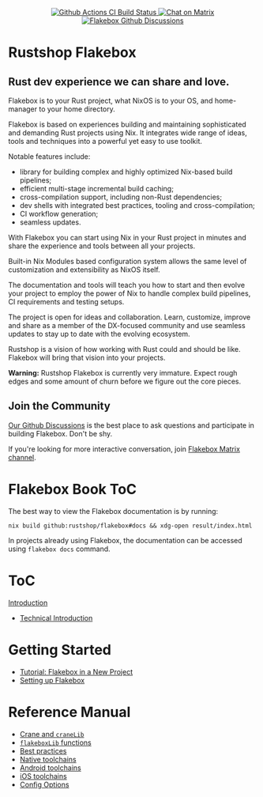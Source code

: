 <!-- WARNING: THIS FILE IS AUTO-GENERATED. EDIT ./docs/README.md instead -->

<p align="center">
  <a href="https://github.com/rustshop/flakebox/actions/workflows/flakebox-ci.yml">
      <img src="https://github.com/rustshop/flakebox/actions/workflows/flakebox-ci.yml/badge.svg" alt="Github Actions CI Build Status">
  </a>
  <a href="https://matrix.to/#/#flakebox:matrix.org"><img alt="Chat on Matrix" src="https://img.shields.io/matrix/flakebox:matrix.org.svg"></a>
  <a href="https://github.com/rustshop/flakebox/discussions">
    <img src="https://img.shields.io/badge/commmunity-discussion-blue" alt="Flakebox Github Discussions">
  </a>
</p>

# Rustshop Flakebox

## Rust dev experience we can share and love.

Flakebox is to your Rust project, what NixOS is to your OS, and
home-manager to your home directory.

Flakebox is based on experiences building and maintaining sophisticated
and demanding Rust projects using Nix. It integrates wide range of
ideas, tools and techniques into a powerful yet easy to use toolkit.

Notable features include:

* library for building complex and highly optimized Nix-based build pipelines;
* efficient multi-stage incremental build caching;
* cross-compilation support, including non-Rust dependencies;
* dev shells with integrated best practices, tooling and cross-compilation;
* CI workflow generation;
* seamless updates.

With Flakebox you can start using Nix in your Rust project in minutes
and share the experience and tools between all your projects.

Built-in Nix Modules based configuration system allows the same level of
customization and extensibility as NixOS itself.

The documentation and tools will teach you how to start and then evolve
your project to employ the power of Nix to handle complex build pipelines,
CI requirements and testing setups.

The project is open for ideas and collaboration. Learn, customize, improve and share
as a member of the DX-focused community and use seamless updates
to stay up to date with the evolving ecosystem.

Rustshop is a vision of how working with Rust could and should be like.
Flakebox will bring that vision into your projects.

**Warning:** Rustshop Flakebox is currently very immature. Expect
rough edges and some amount of churn before we figure out the
core pieces.

## Join the Community

[Our Github Discussions](https://github.com/rustshop/flakebox/discussions)
is the best place to ask questions and participate in building Flakebox. Don't be shy.

If you're looking for more interactive conversation, join [Flakebox Matrix channel](https://matrix.to/#/#flakebox:matrix.org).

# Flakebox Book ToC

The best way to view the Flakebox documentation is by running:

```
nix build github:rustshop/flakebox#docs && xdg-open result/index.html
```

In projects already using Flakebox, the documentation can be accessed using `flakebox docs` command.

# ToC

[Introduction](./docs/README.md)

- [Technical Introduction](./docs/technical-details.md) 

# Getting Started

- [Tutorial: Flakebox in a New Project](./docs/building-new-project.md)
- [Setting up Flakebox](./docs/getting-started.md)

# Reference Manual

- [Crane and `craneLib`](./docs/crane.md)
- [`flakeboxLib` functions](./docs/flakeboxLib.md)
- [Best practices](./docs/best-practices.md)
- [Native toolchains](./docs/native-toolchains.md)
- [Android toolchains](./docs/android-toolchains.md)
- [iOS toolchains](./docs/ios-toolchains.md)
- [Config Options](./docs/nixos-options.md)

<!-- WARNING: THIS FILE IS AUTO-GENERATED. EDIT ./docs/README.md instead -->
